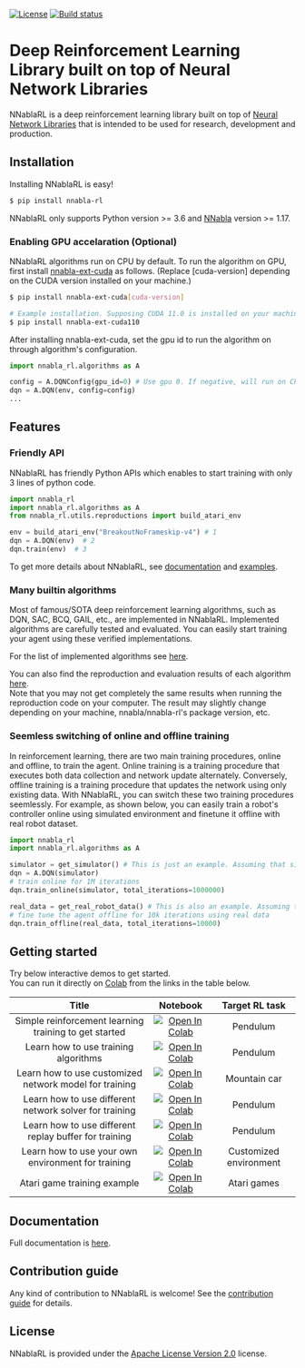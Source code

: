 [![License](https://img.shields.io/github/license/sony/nnabla-rl)](LICENSE)
[![Build status](https://github.com/sony/nnabla-rl/workflows/Build%20nnabla-rl/badge.svg)](https://github.com/sony/nnabla-rl/actions)

# Deep Reinforcement Learning Library built on top of Neural Network Libraries

NNablaRL is a deep reinforcement learning library built on top of [Neural Network Libraries](https://github.com/sony/nnabla) 
that is intended to be used for research, development and production.

## Installation

Installing NNablaRL is easy!

```sh
$ pip install nnabla-rl
```

NNablaRL only supports Python version >= 3.6 and [NNabla](https://github.com/sony/nnabla) version >= 1.17.

### Enabling GPU accelaration (Optional)

NNablaRL algorithms run on CPU by default. To run the algorithm on GPU, first install [nnabla-ext-cuda](https://github.com/sony/nnabla-ext-cuda) as follows.
(Replace [cuda-version] depending on the CUDA version installed on your machine.)

```sh
$ pip install nnabla-ext-cuda[cuda-version]
```

```sh
# Example installation. Supposing CUDA 11.0 is installed on your machine.
$ pip install nnabla-ext-cuda110
```

After installing nnabla-ext-cuda, set the gpu id to run the algorithm on through algorithm's configuration.

```py
import nnabla_rl.algorithms as A

config = A.DQNConfig(gpu_id=0) # Use gpu 0. If negative, will run on CPU.
dqn = A.DQN(env, config=config)
...
```

## Features

### Friendly API

NNablaRL has friendly Python APIs which enables to start training with only 3 lines of python code.

```py
import nnabla_rl
import nnabla_rl.algorithms as A
from nnabla_rl.utils.reproductions import build_atari_env

env = build_atari_env("BreakoutNoFrameskip-v4") # 1
dqn = A.DQN(env)  # 2
dqn.train(env)  # 3
```

To get more details about NNablaRL, see [documentation](https://nnabla-rl.readthedocs.io/) and [examples](./examples).

### Many builtin algorithms

Most of famous/SOTA deep reinforcement learning algorithms, such as DQN, SAC, BCQ, GAIL, etc., are implemented in NNablaRL. Implemented algorithms are carefully tested and evaluated. You can easily start training your agent using these verified implementations.  

For the list of implemented algorithms see [here](./nnabla_rl/algorithms/README.md).

You can also find the reproduction and evaluation results of each algorithm [here](./reproductions).  
Note that you may not get completely the same results when running the reproduction code on your computer. The result may slightly change depending on your machine, nnabla/nnabla-rl's package version, etc.

### Seemless switching of online and offline training

In reinforcement learning, there are two main training procedures, online and offline, to train the agent.
Online training is a training procedure that executes both data collection and network update alternately. Conversely, offline training is a training procedure that updates the network using only existing data. With NNablaRL, you can switch these two training procedures seemlessly. For example, as shown below, you can easily train a robot's controller online using simulated environment and finetune it offline with real robot dataset.

```py
import nnabla_rl
import nnabla_rl.algorithms as A

simulator = get_simulator() # This is just an example. Assuming that simulator exists
dqn = A.DQN(simulator)
# train online for 1M iterations
dqn.train_online(simulator, total_iterations=1000000)

real_data = get_real_robot_data() # This is also an example. Assuming that you have real robot data
# fine tune the agent offline for 10k iterations using real data
dqn.train_offline(real_data, total_iterations=10000)
```

## Getting started

Try below interactive demos to get started. </br>
You can run it directly on [Colab](https://colab.research.google.com/) from the links in the table below.

| Title | Notebook | Target RL task |
|:---:|:---:|:---:|
| Simple reinforcement learning training to get started | [![Open In Colab](https://colab.research.google.com/assets/colab-badge.svg)](https://colab.research.google.com/github/sony/nnabla-rl/blob/master/interactive-demos/pendulum.ipynb) | Pendulum |
| Learn how to use training algorithms | [![Open In Colab](https://colab.research.google.com/assets/colab-badge.svg)](https://colab.research.google.com/github/sony/nnabla-rl/blob/master/interactive-demos/tutorial-algorithm.ipynb) | Pendulum |
| Learn how to use customized network model for training | [![Open In Colab](https://colab.research.google.com/assets/colab-badge.svg)](https://colab.research.google.com/github/sony/nnabla-rl/blob/master/interactive-demos/tutorial-model.ipynb) | Mountain car |
| Learn how to use different network solver for training | [![Open In Colab](https://colab.research.google.com/assets/colab-badge.svg)](https://colab.research.google.com/github/sony/nnabla-rl/blob/master/interactive-demos/tutorial-solver.ipynb) | Pendulum |
| Learn how to use different replay buffer for training | [![Open In Colab](https://colab.research.google.com/assets/colab-badge.svg)](https://colab.research.google.com/github/sony/nnabla-rl/blob/master/interactive-demos/tutorial-replay-buffer.ipynb) | Pendulum |
| Learn how to use your own environment for training | [![Open In Colab](https://colab.research.google.com/assets/colab-badge.svg)](https://colab.research.google.com/github/sony/nnabla-rl/blob/master/interactive-demos/tutorial-envs.ipynb) | Customized environment |
| Atari game training example | [![Open In Colab](https://colab.research.google.com/assets/colab-badge.svg)](https://colab.research.google.com/github/sony/nnabla-rl/blob/master/interactive-demos/atari.ipynb) | Atari games |

## Documentation

Full documentation is [here](https://nnabla-rl.readthedocs.io/).

## Contribution guide

Any kind of contribution to NNablaRL is welcome! See the [contribution guide](./CONTRIBUTING.md) for details.

## License

NNablaRL is provided under the [Apache License Version 2.0](LICENSE) license.
